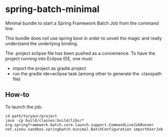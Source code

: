 # spring-batch-minimal
Minimal bundle to start a Spring Framework Batch Job from the command line.

This bundle does not use spring boot in order to unveil the magic and really understand the underlying binding.

The .project eclipse file has been pushed as a convenience. 
To have the project running into Eclipse IDE,  one must:
- import the project as gradle project
- run the gradle ide>eclipse task (among other to generate the .classpath file)

## How-to

To launch the job:

```
cd path/to/your/project
java -cp build/classes:build/libs/* org.springframework.batch.core.launch.support.CommandLineJobRunner net.sinou.sandbox.springbatch.minimal.BatchConfiguration importUserJob
```